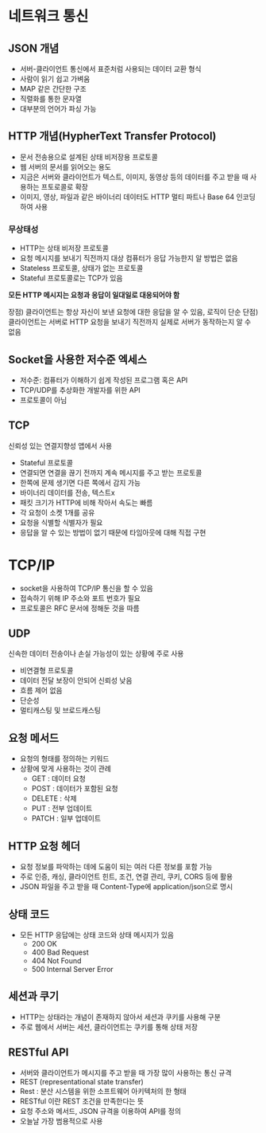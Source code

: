 # 네트워크 통신

## JSON 개념
- 서버-클라이언트 통신에서 표준처럼 사용되는 데이터 교환 형식
- 사람이 읽기 쉽고 가벼움
- MAP 같은 간단한 구조
- 직렬화를 통한 문자열
- 대부분의 언어가 파싱 가능

## HTTP 개념(HypherText Transfer Protocol)
- 문서 전송용으로 설계된 상태 비저장용 프로토콜
- 웹 서버의 문서를 읽어오는 용도
- 지금은 서버와 클라이언트가 텍스트, 이미지, 동영상 등의 데이터를 주고 받을 때
  사용하는 프토로콜로 확장
- 이미지, 영상, 파일과 같은 바이너리 데이터도 HTTP 멀티 파트나 Base 64 인코딩하여 사용

### 무상태성
- HTTP는 상태 비저장 프로토콜
- 요청 메시지를 보내기 직전까지 대상 컴퓨터가 응답 가능한지 알 방법은 없음
- Stateless 프로토콜, 상태가 없는 프로토콜
- Stateful 프로토콜로는 TCP가 있음


**모든 HTTP 메시지는 요청과 응답이 일대일로 대응되어야 함**

장점) 클라이언트는 항상 자신이 보낸 요청에 대한 응답을 알 수 있음, 로직이 단순
단점) 클라이언트는 서버로 HTTP 요청을 보내기 직전까지 실제로 서버가 동작하는지 알 수 없음



## Socket을 사용한 저수준 엑세스
- 저수준: 컴퓨터가 이해하기 쉽게 작성된 프로그램 혹은 API
- TCP/UDP를 추상화한 개발자를 위한 API
- 프로토콜이 아님


## TCP

신뢰성 있는 연결지향성 앱에서 사용
- Stateful 프로토콜
- 연결되면 연결을 끊기 전까지 계속 메시지를 주고 받는 프로토콜
- 한쪽에 문제 생기면 다른 쪽에서 감지 가능
- 바이너리 데이터를 전송, 텍스트x
- 패킷 크기가 HTTP에 비해 작아서 속도는 빠름
- 각 요청이 소켓 1개를 공유
- 요청을 식별할 식별자가 필요
- 응답을 알 수 있는 방법이 없기 때문에 타임아웃에 대해 직접 구현

# TCP/IP
- socket을 사용하여 TCP/IP 통신을 할 수 있음
- 접속하기 위해 IP 주소와 포트 번호가 필요
- 프로토콜은 RFC 문서에 정해둔 것을 따름


## UDP

신속한 데이터 전송이나 손실 가능성이 있는 상황에 주로 사용
- 비연결형 프로토콜
- 데이터 전달 보장이 안되어 신뢰성 낮음
- 흐름 제어 없음
- 단순성
- 멀티캐스팅 및 브로드캐스팅


## 요청 메서드
- 요청의 형태를 정의하는 키워드
- 상황에 맞게 사용하는 것이 관례
  * GET : 데이터 요청
  * POST : 데이터가 포함된 요청
  * DELETE : 삭제
  * PUT : 전부 업데이트
  * PATCH : 일부 업데이트


## HTTP 요청 헤더
- 요청 정보를 파악하는 데에 도움이 되는 여러 다른 정보를 포함 가능
- 주로 인증, 캐싱, 클라이언트 힌트, 조건, 연결 관리, 쿠키, CORS 등에 활용
- JSON 파일을 주고 받을 때 Content-Type에 application/json으로 명시

## 상태 코드

- 모든 HTTP 응답에는 상태 코드와 상태 메시지가 있음
  * 200 OK
  * 400 Bad Request
  * 404 Not Found
  * 500 Internal Server Error

## 세션과 쿠기
- HTTP는 상태라는 개념이 존재하지 않아서 세션과 쿠키를 사용해 구분
- 주로 웹에서 서버는 세션, 클라이언트는 쿠키를 통해 상태 저장

## RESTful API
- 서버와 클라이언트가 메시지를 주고 받을 때 가장 많이 사용하는 통신 규격
- REST (representational state transfer)
- Rest : 분산 시스템을 위한 소프트웨어 아키텍처의 한 형태
- RESTful 이란 REST 조건을 만족한다는 뜻
- 요청 주소와 메서드, JSON 규격을 이용하여 API를 정의
- 오늘날 가장 범용적으로 사용